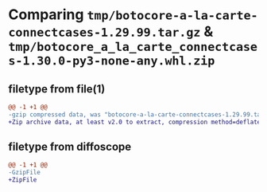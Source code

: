 # Comparing `tmp/botocore-a-la-carte-connectcases-1.29.99.tar.gz` & `tmp/botocore_a_la_carte_connectcases-1.30.0-py3-none-any.whl.zip`

## filetype from file(1)

```diff
@@ -1 +1 @@
-gzip compressed data, was "botocore-a-la-carte-connectcases-1.29.99.tar", last modified: Sat Mar 25 01:22:29 2023, max compression
+Zip archive data, at least v2.0 to extract, compression method=deflate
```

## filetype from diffoscope

```diff
@@ -1 +1 @@
-GzipFile
+ZipFile
```


